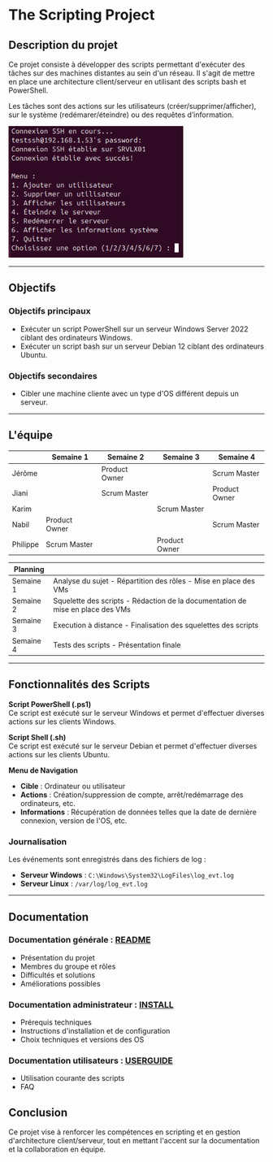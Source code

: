 
# The Scripting Project

## Description du projet

Ce projet consiste à développer des scripts permettant d'exécuter des tâches sur des machines distantes au sein d'un réseau. Il s'agit de mettre en place une architecture client/serveur en utilisant des scripts bash et PowerShell.

Les tâches sont des actions sur les utilisateurs (créer/supprimer/afficher), sur le système (redémarer/éteindre) ou des requêtes d’information.

![menulinux](https://github.com/WildCodeSchool/tssr-2405-p2-g1-Scripting/blob/main/Annexes/menulinux.png)

---

## Objectifs

### Objectifs principaux
- Exécuter un script PowerShell sur un serveur Windows Server 2022 ciblant des ordinateurs Windows.
- Exécuter un script bash sur un serveur Debian 12 ciblant des ordinateurs Ubuntu.

### Objectifs secondaires
- Cibler une machine cliente avec un type d'OS différent depuis un serveur.

---

## L'équipe

|  | Semaine 1 | Semaine 2 | Semaine 3 | Semaine 4 |
| --- | --- | --- | --- | --- |
| Jérôme | | Product Owner | | Scrum Master | |
| Jiani | | Scrum Master | | Product Owner |
| Karim | | | Scrum Master | | Product Owner |
| Nabil | Product Owner | | | Scrum Master |
| Philippe | Scrum Master | | Product Owner | |

| Planning | |
| --- | --- |
| Semaine 1 | Analyse du sujet - Répartition des rôles - Mise en place des VMs |
| Semaine 2 | Squelette des scripts - Rédaction de la documentation de mise en place des VMs |
| Semaine 3 | Execution à distance - Finalisation des squelettes des scripts | 
| Semaine 4 | Tests des scripts - Présentation finale |

---

## Fonctionnalités des Scripts

**Script PowerShell (.ps1)**  
Ce script est exécuté sur le serveur Windows et permet d'effectuer diverses actions sur les clients Windows.

**Script Shell (.sh)**  
Ce script est exécuté sur le serveur Debian et permet d'effectuer diverses actions sur les clients Ubuntu.

**Menu de Navigation**
- **Cible** : Ordinateur ou utilisateur
- **Actions** : Création/suppression de compte, arrêt/redémarrage des ordinateurs, etc.
- **Informations** : Récupération de données telles que la date de dernière connexion, version de l'OS, etc.

### Journalisation

Les événements sont enregistrés dans des fichiers de log :

- **Serveur Windows** : `C:\Windows\System32\LogFiles\log_evt.log`
- **Serveur Linux** : `/var/log/log_evt.log`

---

## Documentation

### Documentation générale : [README](https://github.com/WildCodeSchool/tssr-2405-p2-g1-Scripting/edit/main/README.md)
- Présentation du projet
- Membres du groupe et rôles
- Difficultés et solutions
- Améliorations possibles

### Documentation administrateur : [INSTALL](https://github.com/WildCodeSchool/tssr-2405-p2-g1-Scripting/edit/main/INSTALL.md)
- Prérequis techniques
- Instructions d'installation et de configuration
- Choix techniques et versions des OS

### Documentation utilisateurs : [USERGUIDE](https://github.com/WildCodeSchool/tssr-2405-p2-g1-Scripting/edit/main/USERGUIDE.md)
- Utilisation courante des scripts
- FAQ

## Conclusion

Ce projet vise à renforcer les compétences en scripting et en gestion d'architecture client/serveur, tout en mettant l'accent sur la documentation et la collaboration en équipe.
